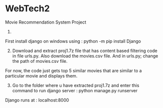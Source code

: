 # WebTech2
 Movie Recommendation System Project


1. 
First install django on windows using : 
python -m pip install Django


2. Download and extract proj1.7z file that has content based filtering code in file urls.py. Also download the movies.csv file.
 And in urls.py; change the path of movies.csv file.

For now, the code just gets top 5 similar movies that are similar to a particular movie and displays them.

3. Go to the folder where u have extracted proj1.7z and enter this command to run django server :
python manage.py runserver

Django runs at : localhost:8000
